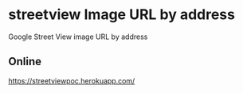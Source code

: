 # streetview Image URL by address
Google Street View image URL by address

## Online
https://streetviewpoc.herokuapp.com/
